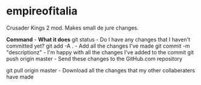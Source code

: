 empireofitalia
==============

Crusader Kings 2 mod. Makes small de jure changes.

__Command__                              - __What it does__
git status                               - Do I have any changes that I haven't committed yet?
git add -A .                             - Add all the changes I've made
git commit -m "descriptionz"             - I'm happy with all the changes I've added to the commit
git push origin master                   - Send these changes to the GitHub.com repository


git pull origin master                   - Download all the changes that my other collaberaters have made